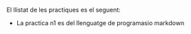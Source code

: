 El llistat de les practiques es el seguent:
  - La practica n1 es del llenguatge de programasio markdown 
